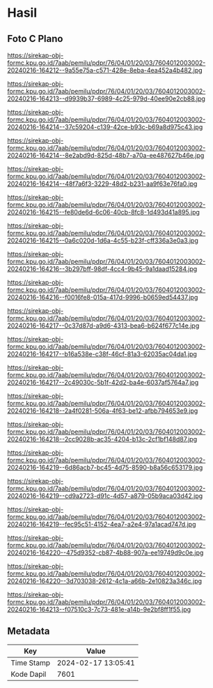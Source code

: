 # Hasil

## Foto C Plano

https://sirekap-obj-formc.kpu.go.id/7aab/pemilu/pdpr/76/04/01/20/03/7604012003002-20240216-164212--9a55e75a-c571-428e-8eba-4ea452a4b482.jpg

https://sirekap-obj-formc.kpu.go.id/7aab/pemilu/pdpr/76/04/01/20/03/7604012003002-20240216-164213--d9939b37-6989-4c25-979d-40ee90e2cb88.jpg

https://sirekap-obj-formc.kpu.go.id/7aab/pemilu/pdpr/76/04/01/20/03/7604012003002-20240216-164214--37c59204-c139-42ce-b93c-b69a8d975c43.jpg

https://sirekap-obj-formc.kpu.go.id/7aab/pemilu/pdpr/76/04/01/20/03/7604012003002-20240216-164214--8e2abd9d-825d-48b7-a70a-ee487627b46e.jpg

https://sirekap-obj-formc.kpu.go.id/7aab/pemilu/pdpr/76/04/01/20/03/7604012003002-20240216-164214--48f7a6f3-3229-48d2-b231-aa9f63e76fa0.jpg

https://sirekap-obj-formc.kpu.go.id/7aab/pemilu/pdpr/76/04/01/20/03/7604012003002-20240216-164215--fe80de6d-6c06-40cb-8fc8-1d493d41a895.jpg

https://sirekap-obj-formc.kpu.go.id/7aab/pemilu/pdpr/76/04/01/20/03/7604012003002-20240216-164215--0a6c020d-1d6a-4c55-b23f-cff336a3e0a3.jpg

https://sirekap-obj-formc.kpu.go.id/7aab/pemilu/pdpr/76/04/01/20/03/7604012003002-20240216-164216--3b297bff-98df-4cc4-9b45-9a1daad15284.jpg

https://sirekap-obj-formc.kpu.go.id/7aab/pemilu/pdpr/76/04/01/20/03/7604012003002-20240216-164216--f0016fe8-015a-417d-9996-b0659ed54437.jpg

https://sirekap-obj-formc.kpu.go.id/7aab/pemilu/pdpr/76/04/01/20/03/7604012003002-20240216-164217--0c37d87d-a9d6-4313-bea6-b624f677c14e.jpg

https://sirekap-obj-formc.kpu.go.id/7aab/pemilu/pdpr/76/04/01/20/03/7604012003002-20240216-164217--b16a538e-c38f-46cf-81a3-62035ac04da1.jpg

https://sirekap-obj-formc.kpu.go.id/7aab/pemilu/pdpr/76/04/01/20/03/7604012003002-20240216-164217--2c49030c-5b1f-42d2-ba4e-6037af5764a7.jpg

https://sirekap-obj-formc.kpu.go.id/7aab/pemilu/pdpr/76/04/01/20/03/7604012003002-20240216-164218--2a4f0281-506a-4f63-be12-afbb794653e9.jpg

https://sirekap-obj-formc.kpu.go.id/7aab/pemilu/pdpr/76/04/01/20/03/7604012003002-20240216-164218--2cc9028b-ac35-4204-b13c-2cf1bf148d87.jpg

https://sirekap-obj-formc.kpu.go.id/7aab/pemilu/pdpr/76/04/01/20/03/7604012003002-20240216-164219--6d86acb7-bc45-4d75-8590-b8a56c653179.jpg

https://sirekap-obj-formc.kpu.go.id/7aab/pemilu/pdpr/76/04/01/20/03/7604012003002-20240216-164219--cd9a2723-d91c-4d57-a879-05b9aca03d42.jpg

https://sirekap-obj-formc.kpu.go.id/7aab/pemilu/pdpr/76/04/01/20/03/7604012003002-20240216-164219--fec95c51-4152-4ea7-a2e4-97a1acad747d.jpg

https://sirekap-obj-formc.kpu.go.id/7aab/pemilu/pdpr/76/04/01/20/03/7604012003002-20240216-164220--475d9352-cb87-4b88-907a-ee19749d9c0e.jpg

https://sirekap-obj-formc.kpu.go.id/7aab/pemilu/pdpr/76/04/01/20/03/7604012003002-20240216-164220--3d703038-2612-4c1a-a66b-2e10823a346c.jpg

https://sirekap-obj-formc.kpu.go.id/7aab/pemilu/pdpr/76/04/01/20/03/7604012003002-20240216-164213--f07510c3-7c73-481e-a14b-9e2bf8ff1f55.jpg


## Metadata

| Key        | Value               |
| ---------- | ------------------- |
| Time Stamp | 2024-02-17 13:05:41 |
| Kode Dapil | 7601                |




